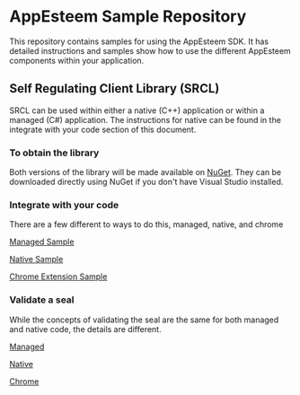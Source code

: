 # AppEsteem Sample Repository

This repository contains samples for using the AppEsteem SDK. It has detailed instructions and samples show how to use the different AppEsteem components within  your application.

## Self Regulating Client Library (SRCL)

SRCL can be used within either a native (C++) application or within a managed (C#) application. The instructions for native can be found in the integrate with your code section of this document.

### To obtain the library
Both versions of the library will be made available on [NuGet](https://www.nuget.org/packages?q=AppEsteem). They can be downloaded directly using NuGet if you don't have Visual Studio installed.

### Integrate with your code

There are a few different to ways to do this, managed, native, and chrome

[Managed Sample](managed/managedsample.md)

[Native Sample](native/nativesample.md)

[Chrome Extension Sample](chrome/chromesample.md)

### Validate a seal

While the concepts of validating the seal are the same for both managed and native code, the details are different.

[Managed](managed/validatesealsharp.md)

[Native](native/validateseal.md)

[Chrome](chrome/validateseal.md)
